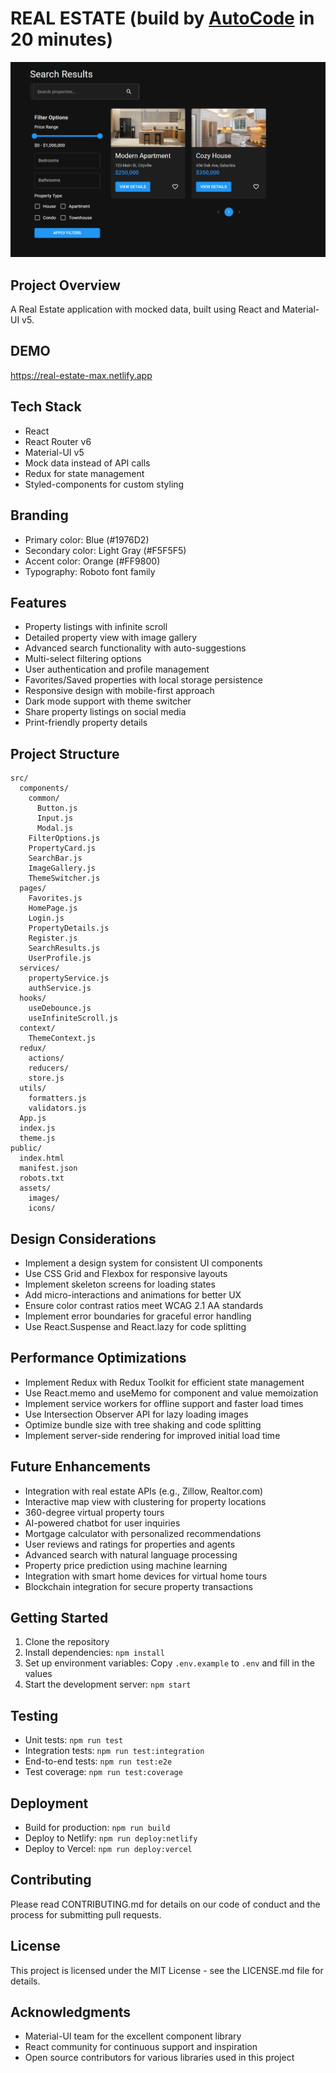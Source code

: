 # REAL ESTATE (build by [AutoCode](https://autocode.one)  in 20 minutes)

![alt text](image.png)

## Project Overview

A Real Estate application with mocked data, built using React and Material-UI v5.

## DEMO

https://real-estate-max.netlify.app

## Tech Stack

-   React
-   React Router v6
-   Material-UI v5
-   Mock data instead of API calls
-   Redux for state management
-   Styled-components for custom styling

## Branding

-   Primary color: Blue (#1976D2)
-   Secondary color: Light Gray (#F5F5F5)
-   Accent color: Orange (#FF9800)
-   Typography: Roboto font family

## Features

-   Property listings with infinite scroll
-   Detailed property view with image gallery
-   Advanced search functionality with auto-suggestions
-   Multi-select filtering options
-   User authentication and profile management
-   Favorites/Saved properties with local storage persistence
-   Responsive design with mobile-first approach
-   Dark mode support with theme switcher
-   Share property listings on social media
-   Print-friendly property details

## Project Structure

```
src/
  components/
    common/
      Button.js
      Input.js
      Modal.js
    FilterOptions.js
    PropertyCard.js
    SearchBar.js
    ImageGallery.js
    ThemeSwitcher.js
  pages/
    Favorites.js
    HomePage.js
    Login.js
    PropertyDetails.js
    Register.js
    SearchResults.js
    UserProfile.js
  services/
    propertyService.js
    authService.js
  hooks/
    useDebounce.js
    useInfiniteScroll.js
  context/
    ThemeContext.js
  redux/
    actions/
    reducers/
    store.js
  utils/
    formatters.js
    validators.js
  App.js
  index.js
  theme.js
public/
  index.html
  manifest.json
  robots.txt
  assets/
    images/
    icons/
```

## Design Considerations

-   Implement a design system for consistent UI components
-   Use CSS Grid and Flexbox for responsive layouts
-   Implement skeleton screens for loading states
-   Add micro-interactions and animations for better UX
-   Ensure color contrast ratios meet WCAG 2.1 AA standards
-   Implement error boundaries for graceful error handling
-   Use React.Suspense and React.lazy for code splitting

## Performance Optimizations

-   Implement Redux with Redux Toolkit for efficient state management
-   Use React.memo and useMemo for component and value memoization
-   Implement service workers for offline support and faster load times
-   Use Intersection Observer API for lazy loading images
-   Optimize bundle size with tree shaking and code splitting
-   Implement server-side rendering for improved initial load time

## Future Enhancements

-   Integration with real estate APIs (e.g., Zillow, Realtor.com)
-   Interactive map view with clustering for property locations
-   360-degree virtual property tours
-   AI-powered chatbot for user inquiries
-   Mortgage calculator with personalized recommendations
-   User reviews and ratings for properties and agents
-   Advanced search with natural language processing
-   Property price prediction using machine learning
-   Integration with smart home devices for virtual home tours
-   Blockchain integration for secure property transactions

## Getting Started

1. Clone the repository
2. Install dependencies: `npm install`
3. Set up environment variables: Copy `.env.example` to `.env` and fill in the values
4. Start the development server: `npm start`

## Testing

-   Unit tests: `npm run test`
-   Integration tests: `npm run test:integration`
-   End-to-end tests: `npm run test:e2e`
-   Test coverage: `npm run test:coverage`

## Deployment

-   Build for production: `npm run build`
-   Deploy to Netlify: `npm run deploy:netlify`
-   Deploy to Vercel: `npm run deploy:vercel`

## Contributing

Please read CONTRIBUTING.md for details on our code of conduct and the process for submitting pull requests.

## License

This project is licensed under the MIT License - see the LICENSE.md file for details.

## Acknowledgments

-   Material-UI team for the excellent component library
-   React community for continuous support and inspiration
-   Open source contributors for various libraries used in this project
